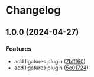 # Changelog

## 1.0.0 (2024-04-27)


### Features

* add ligatures plugin ([7bfff60](https://github.com/jozan/tailwind/commit/7bfff6019c5fc1a63c11953c958622f9f56a2228))
* add ligatures plugin ([5e01724](https://github.com/jozan/tailwind/commit/5e0172498d8f00b4936fd2771bb677a7a0362613))
